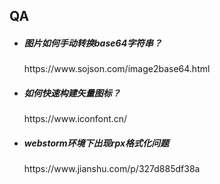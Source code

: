 ## QA

- <h5>图片如何手动转换base64字符串？</h5><p>https://www.sojson.com/image2base64.html</p>
- <h5>如何快速构建矢量图标？</h5><p>https://www.iconfont.cn/</p>
- <h5>webstorm环境下出现rpx格式化问题</h5><p>https://www.jianshu.com/p/327d885df38a</p>
